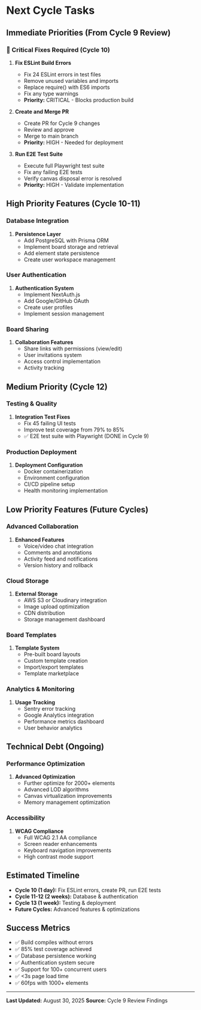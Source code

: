 # Next Cycle Tasks

## Immediate Priorities (From Cycle 9 Review)

### 🔴 Critical Fixes Required (Cycle 10)
1. **Fix ESLint Build Errors**
   - Fix 24 ESLint errors in test files
   - Remove unused variables and imports
   - Replace require() with ES6 imports
   - Fix any type warnings
   - **Priority:** CRITICAL - Blocks production build

2. **Create and Merge PR**
   - Create PR for Cycle 9 changes
   - Review and approve
   - Merge to main branch
   - **Priority:** HIGH - Needed for deployment

3. **Run E2E Test Suite**
   - Execute full Playwright test suite
   - Fix any failing E2E tests
   - Verify canvas disposal error is resolved
   - **Priority:** HIGH - Validate implementation

## High Priority Features (Cycle 10-11)

### Database Integration
1. **Persistence Layer**
   - Add PostgreSQL with Prisma ORM
   - Implement board storage and retrieval
   - Add element state persistence
   - Create user workspace management

### User Authentication
1. **Authentication System**
   - Implement NextAuth.js
   - Add Google/GitHub OAuth
   - Create user profiles
   - Implement session management

### Board Sharing
1. **Collaboration Features**
   - Share links with permissions (view/edit)
   - User invitations system
   - Access control implementation
   - Activity tracking

## Medium Priority (Cycle 12)

### Testing & Quality
1. **Integration Test Fixes**
   - Fix 45 failing UI tests
   - Improve test coverage from 79% to 85%
   - ✅ E2E test suite with Playwright (DONE in Cycle 9)

### Production Deployment
1. **Deployment Configuration**
   - Docker containerization
   - Environment configuration
   - CI/CD pipeline setup
   - Health monitoring implementation

## Low Priority Features (Future Cycles)

### Advanced Collaboration
1. **Enhanced Features**
   - Voice/video chat integration
   - Comments and annotations
   - Activity feed and notifications
   - Version history and rollback

### Cloud Storage
1. **External Storage**
   - AWS S3 or Cloudinary integration
   - Image upload optimization
   - CDN distribution
   - Storage management dashboard

### Board Templates
1. **Template System**
   - Pre-built board layouts
   - Custom template creation
   - Import/export templates
   - Template marketplace

### Analytics & Monitoring
1. **Usage Tracking**
   - Sentry error tracking
   - Google Analytics integration
   - Performance metrics dashboard
   - User behavior analytics

## Technical Debt (Ongoing)

### Performance Optimization
1. **Advanced Optimization**
   - Further optimize for 2000+ elements
   - Advanced LOD algorithms
   - Canvas virtualization improvements
   - Memory management optimization

### Accessibility
1. **WCAG Compliance**
   - Full WCAG 2.1 AA compliance
   - Screen reader enhancements
   - Keyboard navigation improvements
   - High contrast mode support

## Estimated Timeline

- **Cycle 10 (1 day):** Fix ESLint errors, create PR, run E2E tests
- **Cycle 11-12 (2 weeks):** Database & authentication
- **Cycle 13 (1 week):** Testing & deployment
- **Future Cycles:** Advanced features & optimizations

## Success Metrics

- ✅ Build compiles without errors
- ✅ 85% test coverage achieved
- ✅ Database persistence working
- ✅ Authentication system secure
- ✅ Support for 100+ concurrent users
- ✅ <3s page load time
- ✅ 60fps with 1000+ elements

---
**Last Updated:** August 30, 2025
**Source:** Cycle 9 Review Findings